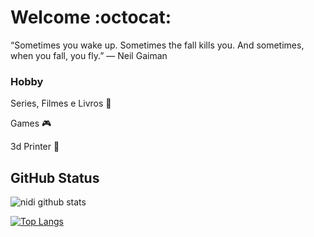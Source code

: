 
# Welcome :octocat:


“Sometimes you wake up. Sometimes the fall kills you. And sometimes, when you fall, you fly.”
― Neil Gaiman
 </div>
 
  ### Hobby
 
 <p>Series, Filmes e Livros 📖 </p>
 <p>Games  🎮</p>
 <p>3d Printer 🤖</p>

## GitHub Status
 ![nidi github stats](https://github-readme-stats.vercel.app/api?username=nidiwl&show_icons=true&theme=nightowl&count_private=true)
 
 [![Top Langs](https://github-readme-stats.vercel.app/api/top-langs/?username=nidiwl&layout=compact&theme=nightowl)](https://github.com/nidiwl/nidiwl)
